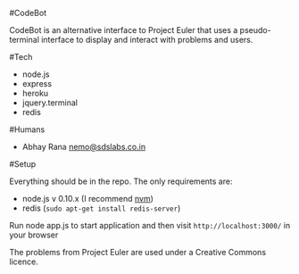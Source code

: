 #CodeBot

CodeBot is an alternative interface to Project Euler that uses a pseudo-terminal interface
to display and interact with problems and users.

#Tech
- node.js
- express
- heroku
- jquery.terminal
- redis

#Humans
- Abhay Rana <nemo@sdslabs.co.in>

#Setup

Everything should be in the repo. The only requirements are:

- node.js v 0.10.x (I recommend [nvm](https://github.com/creationix/nvm))
- redis (`sudo apt-get install redis-server`)

Run node app.js to start application and then visit `http://localhost:3000/` in your browser

The problems from Project Euler are used under a Creative Commons licence.